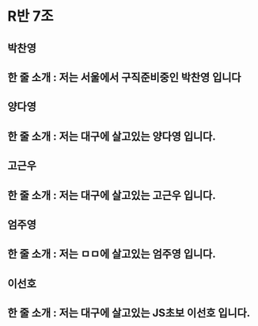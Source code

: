 # R반 7조

## 박찬영
## 한 줄 소개 : 저는 서울에서 구직준비중인 박찬영 입니다

## 양다영
## 한 줄 소개 : 저는 대구에 살고있는 양다영 입니다.

## 고근우
## 한 줄 소개 : 저는 대구에 살고있는 고근우 입니다.

## 엄주영
## 한 줄 소개 : 저는 ㅁㅁ에 살고있는 엄주영 입니다.

## 이선호
## 한 줄 소개 : 저는 대구에 살고있는 JS초보 이선호 입니다.
